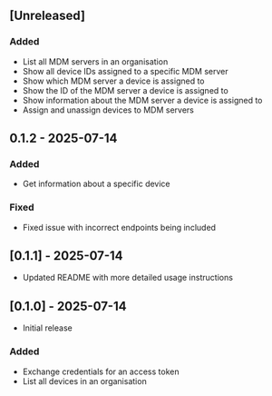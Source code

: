 ## [Unreleased]

### Added

- List all MDM servers in an organisation
- Show all device IDs assigned to a specific MDM server
- Show which MDM server a device is assigned to
- Show the ID of the MDM server a device is assigned to
- Show information about the MDM server a device is assigned to
- Assign and unassign devices to MDM servers

## 0.1.2 - 2025-07-14

### Added

- Get information about a specific device

### Fixed

- Fixed issue with incorrect endpoints being included

## [0.1.1] - 2025-07-14

- Updated README with more detailed usage instructions

## [0.1.0] - 2025-07-14

- Initial release

### Added

- Exchange credentials for an access token
- List all devices in an organisation
